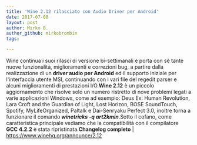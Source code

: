 ```yaml
---
title: 'Wine 2.12 rilasciato con Audio Driver per Android'
date: 2017-07-08
layout: post
author: Mirko B.
author_github: mirkobrombin
tags:

---
```

Wine continua i suoi rilasci di versione bi-settimanali e porta con sè tante nuove funzionalità, miglioramenti e correzioni bug, a partire dalla realizzazione di un<strong> driver audio per Android</strong> ed il supporto iniziale per l'interfaccia utente MSI, continuando con i vari file del regedit parser e alcuni miglioramenti di prestazioni I/O.<strong>Wine 2.12</strong> è un piccolo aggiornamento che risolve solo un numero ristretto di nove problemi legati a varie applicazioni Windows, come ad esempio: Deus Ex: Human Revolution, Lara Croft and the Guardian of Light, Lost Horizon, BOSE SoundTouch, Spotify, MyLifeOrganized, Paltalk e Dai-Senryaku Perfect 3.0, inoltre torna a funzionare il comando<em><strong> winetricks -q art2kmin</strong></em>.Sotto il cofano, come caratteristica principale vediamo che la compatibilità con il compilatore <strong>GCC 4.2.2</strong> è stata ripristinata.<strong>Changelog completo</strong> |<a href="https://www.winehq.org/announce/2.12"> https://www.winehq.org/announce/2.12</a>